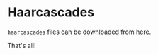 # Haarcascades

`haarcascades` files can be downloaded from [here](https://github.com/opencv/opencv/tree/master/data).

That's all!
